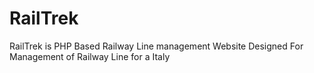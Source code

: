 # RailTrek
RailTrek is PHP Based Railway Line management Website Designed For Management of Railway Line for a Italy
